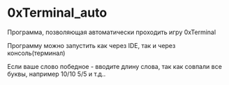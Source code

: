 # 0xTerminal_auto
Программа, позволяющая автоматически проходить игру 0xTerminal

Программу можно запустить как через IDE, так и через консоль(терминал)

Если ваше слово победное - вводите длину слова, так как совпали все буквы, например 10/10 5/5 и т.д..
